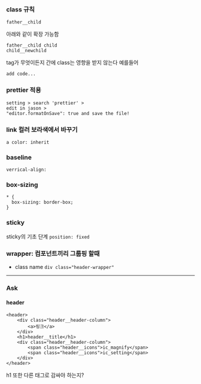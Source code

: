 ### class 규칙

```
father__child
```

아래와 같이 확장 가능함

```
father__child child
child__newchild
```

tag가 무엇이든지 간에 class는 영향을 받지 않는다
예를들어

```
add code...
```

### prettier 적용

```
setting > search 'prettier' >
edit in jason >
"editor.formatOnSave": true and save the file!
```

### link 컬러 보라색에서 바꾸기

```
a color: inherit
```

### baseline

```
verrical-align:
```

### box-sizing

```
* {
  box-sizing: border-box;
}
```

### sticky

sticky의 기초 단계 `position: fixed`

### wrapper: 컴포넌트끼리 그룹핑 할때

- class name `div class="header-wrapper"`

---

### Ask

#### header

```
<header>
    <div class="header__header-column">
        <a>링크</a>
    </div>
    <h1>header__title</h1>
    <div class="header__header-column">
        <span class="header__icons">ic_magnify</span>
        <span class="header__icons">ic_setting</span>
    </div>
</header>
```

h1 또한 다른 태그로 감싸야 하는지?
